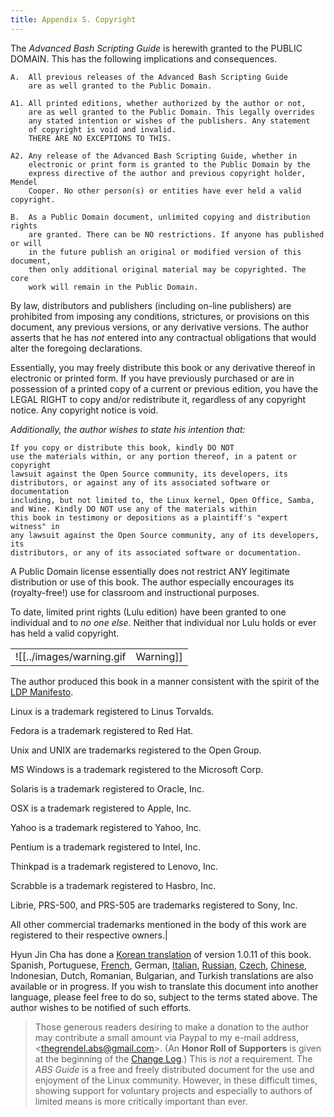 ```yaml
---
title: Appendix S. Copyright
---
```


The _Advanced Bash Scripting Guide_ is herewith granted to the PUBLIC DOMAIN. This has the following implications and consequences.

```
A.  All previous releases of the Advanced Bash Scripting Guide
    are as well granted to the Public Domain.

A1. All printed editions, whether authorized by the author or not,
    are as well granted to the Public Domain. This legally overrides
    any stated intention or wishes of the publishers. Any statement
    of copyright is void and invalid.
    THERE ARE NO EXCEPTIONS TO THIS.

A2. Any release of the Advanced Bash Scripting Guide, whether in
    electronic or print form is granted to the Public Domain by the
    express directive of the author and previous copyright holder, Mendel
    Cooper. No other person(s) or entities have ever held a valid copyright.

B.  As a Public Domain document, unlimited copying and distribution rights
    are granted. There can be NO restrictions. If anyone has published or will
    in the future publish an original or modified version of this document,
    then only additional original material may be copyrighted. The core
    work will remain in the Public Domain.
```

By law, distributors and publishers (including on-line publishers) are prohibited from imposing any conditions, strictures, or provisions on this document, any previous versions, or any derivative versions. The author asserts that he has _not_ entered into any contractual obligations that would alter the foregoing declarations.

Essentially, you may freely distribute this book or any derivative thereof in electronic or printed form. If you have previously purchased or are in possession of a printed copy of a current or previous edition, you have the LEGAL RIGHT to copy and/or redistribute it, regardless of any copyright notice. Any copyright notice is void.

_Additionally, the author wishes to state his intention that:_

```
If you copy or distribute this book, kindly DO NOT
use the materials within, or any portion thereof, in a patent or copyright
lawsuit against the Open Source community, its developers, its
distributors, or against any of its associated software or documentation
including, but not limited to, the Linux kernel, Open Office, Samba,
and Wine. Kindly DO NOT use any of the materials within
this book in testimony or depositions as a plaintiff's "expert witness" in
any lawsuit against the Open Source community, any of its developers, its
distributors, or any of its associated software or documentation.
```

A Public Domain license essentially does not restrict ANY legitimate distribution or use of this book. The author especially encourages its (royalty-free!) use for classroom and instructional purposes.

To date, limited print rights (Lulu edition) have been granted to one individual and to _no one else_. Neither that individual nor Lulu holds or ever has held a valid copyright.

|   |   |
|---|---|
|![[../images/warning.gif|Warning]]|It has come to the attention of the author that _unauthorized_ electronic and print editions of this book are being sold commercially on itunes®, _amazon.com_ and elsewhere. These are illegal and pirated editions produced without the author's permission, and readers of this book are strongly urged not to purchase them. In fact, these pirated editions are now legal, but necessarily fall into the Public Domain, and any copyright notices contained within them are invalid and void.|

The author produced this book in a manner consistent with the spirit of the [LDP Manifesto](http://www.tldp.org/manifesto.html).

Linux is a trademark registered to Linus Torvalds.

Fedora is a trademark registered to Red Hat.

Unix and UNIX are trademarks registered to the Open Group.

MS Windows is a trademark registered to the Microsoft Corp.

Solaris is a trademark registered to Oracle, Inc.

OSX is a trademark registered to Apple, Inc.

Yahoo is a trademark registered to Yahoo, Inc.

Pentium is a trademark registered to Intel, Inc.

Thinkpad is a trademark registered to Lenovo, Inc.

Scrabble is a trademark registered to Hasbro, Inc.

Librie, PRS-500, and PRS-505 are trademarks registered to Sony, Inc.

All other commercial trademarks mentioned in the body of this work are registered to their respective owners.|

Hyun Jin Cha has done a [Korean translation](http://kldp.org/HOWTO/html/Adv-Bash-Scr-HOWTO/index.html) of version 1.0.11 of this book. Spanish, Portuguese, [French](http://abs.traduc.org/), German, [Italian](http://it.tldp.org/guide/abs/index.html), [Russian](http://gazette.linux.ru.net/rus/articles/index-abs-guide.html), [Czech](http://premekvihan.net/bash), [Chinese](http://www.linuxsir.org/bbs/showthread.php?t=256887), Indonesian, Dutch, Romanian, Bulgarian, and Turkish translations are also available or in progress. If you wish to translate this document into another language, please feel free to do so, subject to the terms stated above. The author wishes to be notified of such efforts.

> Those generous readers desiring to make a donation to the author may contribute a small amount via Paypal to my e-mail address, \<[thegrendel.abs@gmail.com](mailto:thegrendel.abs@gmail.com)>. (An **Honor Roll of Supporters** is given at the beginning of the [Change Log](http://bash.deta.in/Change.log).) This is _not_ a requirement. The _ABS Guide_ is a free and freely distributed document for the use and enjoyment of the Linux community. However, in these difficult times, showing support for voluntary projects and especially to authors of limited means is more critically important than ever.
